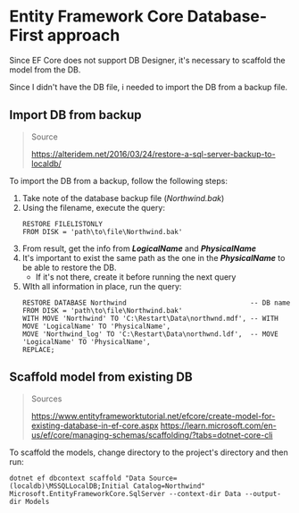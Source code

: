 # Entity Framework Core Database-First approach

Since EF Core does not support DB Designer, it's necessary to scaffold the model from the DB.

Since I didn't have the DB file, i needed to import the DB from a backup file. 

## Import DB from backup
> Source
> 
> https://alteridem.net/2016/03/24/restore-a-sql-server-backup-to-localdb/

To import the DB from a backup, follow the following steps:

1. Take note of the database backup file (_Northwind.bak_)
2. Using the filename, execute the query:
   ```tsql
   RESTORE FILELISTONLY
   FROM DISK = 'path\to\file\Northwind.bak'
   ```
3. From result, get the info from _**LogicalName**_ and _**PhysicalName**_
4. It's important to exist the same path as the one in the _**PhysicalName**_ to be able to restore the DB.
   - If it's not there, create it before running the next query
5. WIth all information in place, run the query:
   ```tsql
   RESTORE DATABASE Northwind                               -- DB name
   FROM DISK = 'path\to\file\Northwind.bak'
   WITH MOVE 'Northwind' TO 'C:\Restart\Data\northwnd.mdf', -- WITH MOVE 'LogicalName' TO 'PhysicalName',
   MOVE 'Northwind_log' TO 'C:\Restart\Data\northwnd.ldf',  -- MOVE 'LogicalName' TO 'PhysicalName',
   REPLACE;
   ``` 

## Scaffold model from existing DB
> Sources
> 
> https://www.entityframeworktutorial.net/efcore/create-model-for-existing-database-in-ef-core.aspx
> https://learn.microsoft.com/en-us/ef/core/managing-schemas/scaffolding/?tabs=dotnet-core-cli

To scaffold the models, change directory to the project's directory and then run:

```shell
dotnet ef dbcontext scaffold "Data Source=(localdb)\MSSQLLocalDB;Initial Catalog=Northwind" Microsoft.EntityFrameworkCore.SqlServer --context-dir Data --output-dir Models
```
